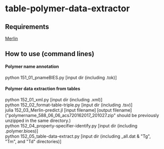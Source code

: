 # table-polymer-data-extractor


## Requirements
[Merlin](https://github.com/hshindo/Merlin.jl)


## How to use (command lines)
#### Polymer name annotation
python 151_01_pnameBIES.py [input dir (including .tok)]<br>
#### Polymer data extraction from tables
python 152_01_xml.py [input dir (including .xml)]<br>
python 152_02_format-table-triple.py [input dir (including .tsv)]<br>
julia 152_03_Merlin-predict.jl [input filename] [output filename]<br>
("polymername_588_06_06_acs720162017_201027.zip" should be previously unzipped in the same directory.)<br>
python 152_04_property-specifier-identify.py [input dir (including .polymer.bioes)]<br> 
python 152_05_table-data-extract.py [input dir (including _all.dat & "Tg", "Tm", and "Td" directories)]<br>
<br>


